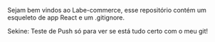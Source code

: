 Sejam bem vindos ao Labe-commerce, esse repositório contém um esqueleto de app React e um .gitignore.


Sekine: Teste de Push só para ver se está tudo certo com o meu git!